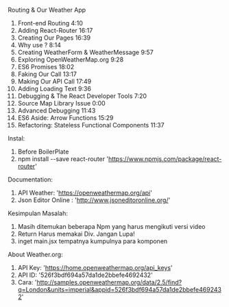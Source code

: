  Routing & Our Weather App

1. Front-end Routing 4:10
2. Adding React-Router 16:17
3. Creating Our Pages 16:39
4. Why use <Link/>? 8:14
5. Creating WeatherForm & WeatherMessage 9:57
6. Exploring OpenWeatherMap.org 9:28
7. ES6 Promises 18:02
8. Faking Our Call 13:17
9. Making Our API Call 17:49
10. Adding Loading Text 9:36
11. Debugging & The React Developer Tools 7:20
12. Source Map Library Issue 0:00
13. Advanced Debugging 11:43
14. ES6 Aside: Arrow Functions 15:29
15. Refactoring: Stateless Functional Components 11:37

Instal:

1. Before BoilerPlate
2. npm install --save react-router 'https://www.npmjs.com/package/react-router'

Documentation:

1. API Weather: 'https://openweathermap.org/api'
2. Json Editor Online : 'http://www.jsoneditoronline.org/'

Kesimpulan Masalah:
1. Masih ditemukan beberapa Npm yang harus mengikuti versi video
2. Return Harus memakai Div. Jangan Lupa!
3. inget main.jsx tempatnya kumpulnya para komponen

About Weather.org:

1. API Key: 'https://home.openweathermap.org/api_keys'
2. API ID: '526f3bdf694a57da1de2bbefe4692432'
3. Cara: 'http://samples.openweathermap.org/data/2.5/find?q=London&units=imperial&appid=526f3bdf694a57da1de2bbefe4692432'